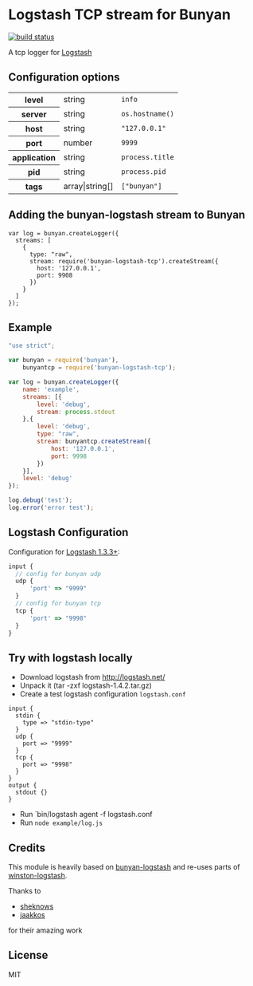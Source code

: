 # Logstash TCP stream for Bunyan

[![build status](https://secure.travis-ci.org/chris-rock/bunyan-logstash-tcp.png)](http://travis-ci.org/chris-rock/bunyan-logstash-tcp)

A tcp logger for [Logstash](http://logstash.net/docs/1.4.2/inputs/tcp)

## Configuration options

<table>
  <tr>
    <th>level</th>
    <td>string</td>
    <td><code>info</code></td>
  </tr>
  <tr>
    <th>server</th>
    <td>string</td>
    <td><code>os.hostname()</code></td>
  </tr>
  <tr>
    <th>host</th>
    <td>string</td>
    <td><code>"127.0.0.1"</code></td>
  </tr>
  <tr>
    <th>port</th>
    <td>number</td>
    <td><code>9999</code></td>
  </tr>
  <tr>
    <th>application</th>
    <td>string</td>
    <td><code>process.title</code></td>
  </tr>
  <tr>
    <th>pid</th>
    <td>string</td>
    <td><code>process.pid</code></td>
  </tr>
  <tr>
    <th>tags</th>
    <td>array|string[]</td>
    <td><code>["bunyan"]</code></td>
  </tr>
</table>

## Adding the bunyan-logstash stream to Bunyan

```
var log = bunyan.createLogger({
  streams: [
    {
      type: "raw",
      stream: require('bunyan-logstash-tcp').createStream({
        host: '127.0.0.1',
        port: 9908
      })
    }
  ]
});
```

## Example

```javascript
"use strict";

var bunyan = require('bunyan'),
    bunyantcp = require('bunyan-logstash-tcp');

var log = bunyan.createLogger({
    name: 'example',
    streams: [{
        level: 'debug',
        stream: process.stdout
    },{
        level: 'debug',
        type: "raw",
        stream: bunyantcp.createStream({
            host: '127.0.0.1',
            port: 9998
        })
    }],
    level: 'debug'
});

log.debug('test');
log.error('error test');
```

## Logstash Configuration

Configuration for [Logstash 1.3.3+](http://logstash.net/docs/1.4.2/inputs/tcp):

```javascript
input {
  // config for bunyan udp
  udp {
      'port' => "9999"
  }
  // config for bunyan tcp
  tcp {
      'port' => "9998"
  }
}
```

## Try with logstash locally

 - Download logstash from http://logstash.net/
 - Unpack it (tar -zxf logstash-1.4.2.tar.gz)
 - Create a test logstash configuration `logstash.conf`

```code
input {
  stdin { 
    type => "stdin-type"
  }
  udp {
    port => "9999"
  }
  tcp {
    port => "9998"
  }
}
output { 
  stdout {}
}
```

 - Run `bin/logstash agent -f logstash.conf
 - Run `node example/log.js`

## Credits

This module is heavily based on [bunyan-logstash](https://github.com/sheknows/bunyan-logstash) and re-uses parts of [winston-logstash](https://github.com/jaakkos/winston-logstash/blob/master/lib/winston-logstash.js).

Thanks to

- [sheknows](https://github.com/sheknows)
- [jaakkos](https://github.com/jaakkos) 

for their amazing work

## License

MIT
